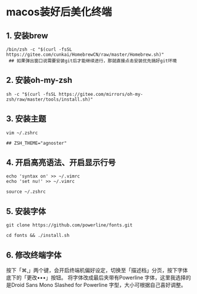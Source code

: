 # macos装好后美化终端

## 1. 安装brew

```shell
/bin/zsh -c "$(curl -fsSL https://gitee.com/cunkai/HomebrewCN/raw/master/Homebrew.sh)"
 ## 如果弹出窗口说需要安装git后才能继续进行，那就直接点击安装优先搞好git环境
```

## 2. 安装oh-my-zsh

```shell
sh -c "$(curl -fsSL https://gitee.com/mirrors/oh-my-zsh/raw/master/tools/install.sh)"
```

## 3. 安装主题

```shell
vim ~/.zshrc

## ZSH_THEME="agnoster"
```

## 4. 开启高亮语法、开启显示行号

```shell
echo 'syntax on' >> ~/.vimrc
echo 'set nu!' >> ~/.vimrc

source ~/.zshrc
```

## 5. 安装字体

```shell
git clone https://github.com/powerline/fonts.git

cd fonts && ./install.sh
```

## 6. 修改终端字体
按下「⌘,」两个键，会开启终端机偏好设定，切换至「描述档」分页，按下字体底下的「更改•••」按钮。
将字体改成最后夹带有Powerline 字体，这里我选择的是Droid Sans Mono Slashed for Powerline 字型，大小可根据自己喜好调整。